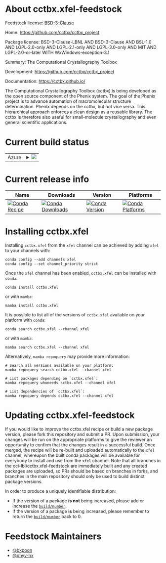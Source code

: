 About cctbx.xfel-feedstock
==========================

Feedstock license: [BSD-3-Clause](https://github.com/cci-lbl/xfel-feedstock/blob/main/LICENSE.txt)

Home: https://github.com/cctbx/cctbx_project

Package license: BSD-3-Clause-LBNL AND BSD-3-Clause AND BSL-1.0 AND LGPL-2.0-only AND LGPL-2.1-only AND LGPL-3.0-only AND MIT AND LGPL-2.0-or-later WITH WxWindows-exception-3.1

Summary: The Computational Crystallography Toolbox

Development: https://github.com/cctbx/cctbx_project

Documentation: https://cctbx.github.io/

The Computational Crystallography Toolbox (cctbx) is being developed
as the open source component of the Phenix system. The goal of the
Phenix project is to advance automation of macromolecular structure
determination. Phenix depends on the cctbx, but not vice versa. This
hierarchical approach enforces a clean design as a reusable library.
The cctbx is therefore also useful for small-molecule crystallography
and even general scientific applications.


Current build status
====================


<table>
    
  <tr>
    <td>Azure</td>
    <td>
      <details>
        <summary>
          <a href="https://dev.azure.com/cctbx-release/feedstock-builds/_build/latest?definitionId=15&branchName=main">
            <img src="https://dev.azure.com/cctbx-release/feedstock-builds/_apis/build/status/xfel-feedstock?branchName=main">
          </a>
        </summary>
        <table>
          <thead><tr><th>Variant</th><th>Status</th></tr></thead>
          <tbody><tr>
              <td>linux_64_python3.11.____cpython</td>
              <td>
                <a href="https://dev.azure.com/cctbx-release/feedstock-builds/_build/latest?definitionId=15&branchName=main">
                  <img src="https://dev.azure.com/cctbx-release/feedstock-builds/_apis/build/status/xfel-feedstock?branchName=main&jobName=linux&configuration=linux%20linux_64_python3.11.____cpython" alt="variant">
                </a>
              </td>
            </tr><tr>
              <td>linux_64_python3.12.____cpython</td>
              <td>
                <a href="https://dev.azure.com/cctbx-release/feedstock-builds/_build/latest?definitionId=15&branchName=main">
                  <img src="https://dev.azure.com/cctbx-release/feedstock-builds/_apis/build/status/xfel-feedstock?branchName=main&jobName=linux&configuration=linux%20linux_64_python3.12.____cpython" alt="variant">
                </a>
              </td>
            </tr><tr>
              <td>linux_64_python3.13.____cp313</td>
              <td>
                <a href="https://dev.azure.com/cctbx-release/feedstock-builds/_build/latest?definitionId=15&branchName=main">
                  <img src="https://dev.azure.com/cctbx-release/feedstock-builds/_apis/build/status/xfel-feedstock?branchName=main&jobName=linux&configuration=linux%20linux_64_python3.13.____cp313" alt="variant">
                </a>
              </td>
            </tr><tr>
              <td>osx_64_python3.11.____cpython</td>
              <td>
                <a href="https://dev.azure.com/cctbx-release/feedstock-builds/_build/latest?definitionId=15&branchName=main">
                  <img src="https://dev.azure.com/cctbx-release/feedstock-builds/_apis/build/status/xfel-feedstock?branchName=main&jobName=osx&configuration=osx%20osx_64_python3.11.____cpython" alt="variant">
                </a>
              </td>
            </tr><tr>
              <td>osx_64_python3.12.____cpython</td>
              <td>
                <a href="https://dev.azure.com/cctbx-release/feedstock-builds/_build/latest?definitionId=15&branchName=main">
                  <img src="https://dev.azure.com/cctbx-release/feedstock-builds/_apis/build/status/xfel-feedstock?branchName=main&jobName=osx&configuration=osx%20osx_64_python3.12.____cpython" alt="variant">
                </a>
              </td>
            </tr><tr>
              <td>osx_64_python3.13.____cp313</td>
              <td>
                <a href="https://dev.azure.com/cctbx-release/feedstock-builds/_build/latest?definitionId=15&branchName=main">
                  <img src="https://dev.azure.com/cctbx-release/feedstock-builds/_apis/build/status/xfel-feedstock?branchName=main&jobName=osx&configuration=osx%20osx_64_python3.13.____cp313" alt="variant">
                </a>
              </td>
            </tr><tr>
              <td>osx_arm64_python3.11.____cpython</td>
              <td>
                <a href="https://dev.azure.com/cctbx-release/feedstock-builds/_build/latest?definitionId=15&branchName=main">
                  <img src="https://dev.azure.com/cctbx-release/feedstock-builds/_apis/build/status/xfel-feedstock?branchName=main&jobName=osx&configuration=osx%20osx_arm64_python3.11.____cpython" alt="variant">
                </a>
              </td>
            </tr><tr>
              <td>osx_arm64_python3.12.____cpython</td>
              <td>
                <a href="https://dev.azure.com/cctbx-release/feedstock-builds/_build/latest?definitionId=15&branchName=main">
                  <img src="https://dev.azure.com/cctbx-release/feedstock-builds/_apis/build/status/xfel-feedstock?branchName=main&jobName=osx&configuration=osx%20osx_arm64_python3.12.____cpython" alt="variant">
                </a>
              </td>
            </tr><tr>
              <td>osx_arm64_python3.13.____cp313</td>
              <td>
                <a href="https://dev.azure.com/cctbx-release/feedstock-builds/_build/latest?definitionId=15&branchName=main">
                  <img src="https://dev.azure.com/cctbx-release/feedstock-builds/_apis/build/status/xfel-feedstock?branchName=main&jobName=osx&configuration=osx%20osx_arm64_python3.13.____cp313" alt="variant">
                </a>
              </td>
            </tr><tr>
              <td>win_64_python3.11.____cpython</td>
              <td>
                <a href="https://dev.azure.com/cctbx-release/feedstock-builds/_build/latest?definitionId=15&branchName=main">
                  <img src="https://dev.azure.com/cctbx-release/feedstock-builds/_apis/build/status/xfel-feedstock?branchName=main&jobName=win&configuration=win%20win_64_python3.11.____cpython" alt="variant">
                </a>
              </td>
            </tr><tr>
              <td>win_64_python3.12.____cpython</td>
              <td>
                <a href="https://dev.azure.com/cctbx-release/feedstock-builds/_build/latest?definitionId=15&branchName=main">
                  <img src="https://dev.azure.com/cctbx-release/feedstock-builds/_apis/build/status/xfel-feedstock?branchName=main&jobName=win&configuration=win%20win_64_python3.12.____cpython" alt="variant">
                </a>
              </td>
            </tr><tr>
              <td>win_64_python3.13.____cp313</td>
              <td>
                <a href="https://dev.azure.com/cctbx-release/feedstock-builds/_build/latest?definitionId=15&branchName=main">
                  <img src="https://dev.azure.com/cctbx-release/feedstock-builds/_apis/build/status/xfel-feedstock?branchName=main&jobName=win&configuration=win%20win_64_python3.13.____cp313" alt="variant">
                </a>
              </td>
            </tr>
          </tbody>
        </table>
      </details>
    </td>
  </tr>
</table>

Current release info
====================

| Name | Downloads | Version | Platforms |
| --- | --- | --- | --- |
| [![Conda Recipe](https://img.shields.io/badge/recipe-cctbx.xfel-green.svg)](https://anaconda.org/xfel/cctbx.xfel) | [![Conda Downloads](https://img.shields.io/conda/dn/xfel/cctbx.xfel.svg)](https://anaconda.org/xfel/cctbx.xfel) | [![Conda Version](https://img.shields.io/conda/vn/xfel/cctbx.xfel.svg)](https://anaconda.org/xfel/cctbx.xfel) | [![Conda Platforms](https://img.shields.io/conda/pn/xfel/cctbx.xfel.svg)](https://anaconda.org/xfel/cctbx.xfel) |

Installing cctbx.xfel
=====================

Installing `cctbx.xfel` from the `xfel` channel can be achieved by adding `xfel` to your channels with:

```
conda config --add channels xfel
conda config --set channel_priority strict
```

Once the `xfel` channel has been enabled, `cctbx.xfel` can be installed with `conda`:

```
conda install cctbx.xfel
```

or with `mamba`:

```
mamba install cctbx.xfel
```

It is possible to list all of the versions of `cctbx.xfel` available on your platform with `conda`:

```
conda search cctbx.xfel --channel xfel
```

or with `mamba`:

```
mamba search cctbx.xfel --channel xfel
```

Alternatively, `mamba repoquery` may provide more information:

```
# Search all versions available on your platform:
mamba repoquery search cctbx.xfel --channel xfel

# List packages depending on `cctbx.xfel`:
mamba repoquery whoneeds cctbx.xfel --channel xfel

# List dependencies of `cctbx.xfel`:
mamba repoquery depends cctbx.xfel --channel xfel
```




Updating cctbx.xfel-feedstock
=============================

If you would like to improve the cctbx.xfel recipe or build a new
package version, please fork this repository and submit a PR. Upon submission,
your changes will be run on the appropriate platforms to give the reviewer an
opportunity to confirm that the changes result in a successful build. Once
merged, the recipe will be re-built and uploaded automatically to the
`xfel` channel, whereupon the built conda packages will be available for
everybody to install and use from the `xfel` channel.
Note that all branches in the cci-lbl/cctbx.xfel-feedstock are
immediately built and any created packages are uploaded, so PRs should be based
on branches in forks, and branches in the main repository should only be used to
build distinct package versions.

In order to produce a uniquely identifiable distribution:
 * If the version of a package **is not** being increased, please add or increase
   the [``build/number``](https://docs.conda.io/projects/conda-build/en/latest/resources/define-metadata.html#build-number-and-string).
 * If the version of a package **is** being increased, please remember to return
   the [``build/number``](https://docs.conda.io/projects/conda-build/en/latest/resources/define-metadata.html#build-number-and-string)
   back to 0.

Feedstock Maintainers
=====================

* [@bkpoon](https://github.com/bkpoon/)
* [@phyy-nx](https://github.com/phyy-nx/)

